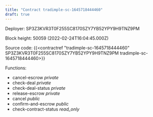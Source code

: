 ```yaml
---
title: "Contract tradimple-sc-1645718444460"
draft: true
---
```

Deployer: SP3Z3KVR3T0F255SC8170SZY7YB52YPY9H9TNZ9PM


 



Block height: 50059 (2022-02-24T16:04:45.000Z)

Source code: {{<contractref "tradimple-sc-1645718444460" SP3Z3KVR3T0F255SC8170SZY7YB52YPY9H9TNZ9PM tradimple-sc-1645718444460>}}

Functions:

* cancel-escrow _private_
* check-deal _private_
* check-deal-status _private_
* release-escrow _private_
* cancel _public_
* confirm-and-escrow _public_
* check-contract-status _read_only_
